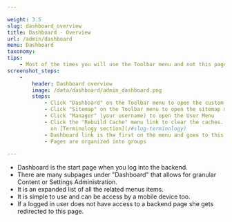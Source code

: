 ```yaml
---

weight: 3.5
slug: dashboard_overview
title: Dashboard - Overview
url: /admin/dashboard
menu: Dashboard
taxonomy: 
tips: 
    - Most of the times you will use the Toolbar menu and not this page to accomplish a task.
screenshot_steps:
    -
        header: Dashboard overview
        image: /data/dashboard/admin_dashboard.png
        steps:
            - Click "Dashboard" on the Toolbar menu to open the custom "Dashboard" menu
            - Click "Sitemap" on the Toolbar menu to open the sitemap menu (all site links of the Main Menu) 
            - Click "Manager" (your username) to open the User Menu
            - Click the "Rebuild Cache" menu link to clear the caches. See more about caches 
              on [Terminology section](/#slug-terminology)
            - Dashboard link is the first on the menu and goes to this page.
            - Pages are organized into groups
    
---
```


- Dashboard is the start page when you log into the backend.
- There are many subpages under "Dashboard" that allows for granular Content or Settings Administration.
- It is an expanded list of all the related menus items.
- It is simple to use and can be access by a mobile device too.
- If a logged in user does not have access to a backend page she gets redirected to this page.
